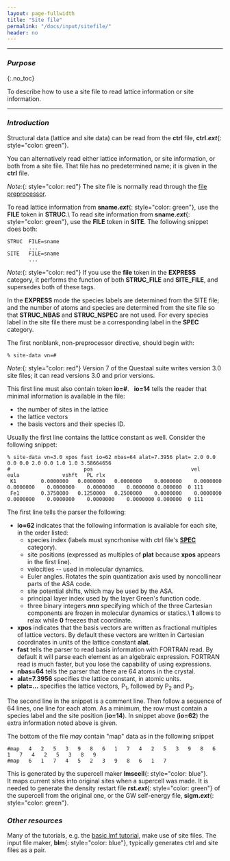 ```yaml
---
layout: page-fullwidth
title: "Site file"
permalink: "/docs/input/sitefile/"
header: no
---
```

_____________________________________________________________

### _Purpose_
{:.no_toc}

To describe how to use a site file to read lattice information or site information.

_____________________________________________________________

### _Introduction_

Structural data (lattice and site data) can be read from the **ctrl** file,
**ctrl._ext_**{: style="color: green"}.

You can alternatively read either lattice information, or site information,
or both from a site file.  That file has no predetermined name; it is 
given in the **ctrl** file.

_Note:_{: style="color: red"} The site file is normally read
through the [file preprocessor](/docs/input/preprocessor/).


To read lattice information from **sname._ext_**{: style="color: green"},
use the **FILE** token in **STRUC**.\\
To read site information from **sname._ext_**{: style="color: green"},
use the **FILE** token in **SITE**.  The following snippet does both:

~~~
STRUC  FILE=sname
       ...
SITE   FILE=sname
       ...
~~~

_Note:_{: style="color: red"}
If you use the **file** token in the **EXPRESS** category, it performs the function
of both **STRUC_FILE** and **SITE_FILE**, and supersedes both of these tags.  

In the **EXPRESS** mode the species labels are determined from the SITE file;
and the number of atoms and species are determined from the site file
so that **STRUC_NBAS** and **STRUC_NSPEC** are not used.  For every species label
in the site file there must be a corresponding label in the **SPEC** category.

The first nonblank, non-preprocessor directive, should begin with:

~~~
% site-data vn=#
~~~

_Note:_{: style="color: red"} Version 7 of the Questaal suite writes version 3.0 site files; it can read
versions 3.0 and prior versions.

This first line must also contain token **io=#**. &nbsp; **io=14** tells the reader
that minimal information is available in the file: 

+ the number of sites in the lattice
+ the lattice vectors
+ the basis vectors and their species ID.

Usually the first line contains the lattice constant as well. Consider the following snippet:

~~~
% site-data vn=3.0 xpos fast io=62 nbas=64 alat=7.3956 plat= 2.0 0.0 0.0 0.0 2.0 0.0 1.0 1.0 3.58664656
#                        pos                                vel                     eula              vshft   PL rlx
 K1        0.0000000   0.0000000   0.0000000    0.0000000    0.0000000    0.0000000    0.0000000    0.0000000    0.0000000 0.000000  0 111
 Fe1       0.3750000   0.1250000   0.2500000    0.0000000    0.0000000    0.0000000    0.0000000    0.0000000    0.0000000 0.000000  0 111
~~~

The first line tells the parser the following:

+ **io=62** indicates that the following information is available for each site, in the order listed:
  + species index (labels must syncrhonise with ctrl file's [**SPEC**](/docs/input/inputfile/#table-of-contents) category).
  + site positions (expressed as multiples of **plat** because **xpos** appears in the first line).
  + velocities -- used in molecular dynamics.
  + Euler angles.  Rotates the spin quantization axis used by noncollinear parts of the ASA code.
  + site potential shifts, which may be used by the ASA.
  + principal layer index used by the layer Green's function code.
  + three binary integers **_nnn_** specifying which of the three Cartesian components are frozen
    in molecular dynamics or statics.\\
    **1** allows to relax while **0** freezes that coordinate.
+ **xpos** indicates that the basis vectors are written as fractional multiples of lattice vectors.
  By default these vectors are written in Cartesian coordinates in units of the lattice constant **alat**.
+ **fast** tells the parser to read basis information with FORTRAN read.  By default
  it will parse each element as an algebraic expression.  FORTRAN read is much faster, but you lose the capability of using expressions.
+ **nbas=64** tells the parser that there are 64 atoms in the crystal.
+ **alat=7.3956** specifies the lattice constant, in atomic units.
+ **plat=...** specifies the lattice vectors, P<sub>1</sub>, followed by P<sub>2</sub> and P<sub>3</sub>.

The second line in the snippet is a comment line.  Then follow a sequence of 64 lines, one line for each atom.
As a minimum, the row must contain a species label and the site position (**io=14**).
In snippet above (**io=62**) the extra information noted above is given.

The bottom of the file _may_ contain "map" data as in the following snippet

~~~
#map   4   2   5   3   9   8   6   1   7   4   2   5   3   9   8   6   1   7   4   2   5   3   8   9
#map   6   1   7   4   5   2   3   9   8   6   1   7
~~~

This is generated by the supercell maker **lmscell**{: style="color: blue"}.  
It maps current sites into original sites when a supercell was made.  It is needed to
generate the density restart file **rst._ext_**{: style="color: green"} of the supercell
from the original one, or the GW self-energy file, **sigm._ext_**{: style="color: green"}.

### _Other resources_

Many of the tutorials, e.g. the [basic lmf tutorial](/tutorial/lmf/lmf_tutorial/), make use of site files.
The input file maker, **blm**{: style="color: blue"}, typically generates ctrl and site files as a pair.
